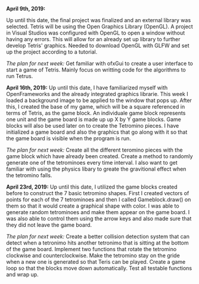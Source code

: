 **April 9th, 2019:**

Up until this date, the final project was finalized and an external library was selected. Tetris will be using the Open Graphics Library
(OpenGL). A project in Visual Studios was configured with OpenGL to open a window without having any errors. This will allow for an already
set up library to further develop Tetris' graphics. Needed to download OpenGL with GLFW and set up the project according to a tutorial.

*The plan for next week:*
Get familiar with ofxGui to create a user interface to start a game of Tetris. Mainly focus on writting code for the algorithms to run Tetrus.

**April 16th, 2019:**
Up until this date, I have familiarized myself with OpenFrameworks and the already integrated graphics librarie. This week I loaded a background
image to be applied to the window that pops up. After this, I created the base of my game, which will be a square referenced in terms of Tetris,
as the game block. An individuale game block represents one unit and the game board is made up up X by Y game blocks. Game blocks will also be used
later on to create the Tetromino pieces. I have initialized a game board and also the graphics that go along with it so that the game board is visible
when the program is run. 

*The plan for next week:*
Create all the different teromino pieces with the game block which have already been created. Create a method to randomly generate one of the
tetrominoes every time interval. I also want to get familiar with using the physics libary to greate the gravitional effect when the tetromino falls. 

**April 23rd, 2019:**
Up until this date, I utilized the game blocks created before to construct the 7 basic tetromino shapes. First I created vectors of points for each of the 7 tetrominoes and then I called Gameblock.draw() on them so that it would create a graphical shape with color. I was able to generate random tetrominoes and make them appear on the game board. I was also able to control them using the arrow keys and also made sure that they did not leave the game board. 

*The plan for next week:* Create a better collision detection system that can detect when a tetronimo hits another tetronimo that is sitting at the bottom of the game board. Implement two functions that rotate the tetromino clockwise and counterclockwise. Make the tetromino stay on the gride when a new one is generated so that Teris can be played. Create a game loop so that the blocks move down automatically. Test all testable functions and wrap up.  
 
